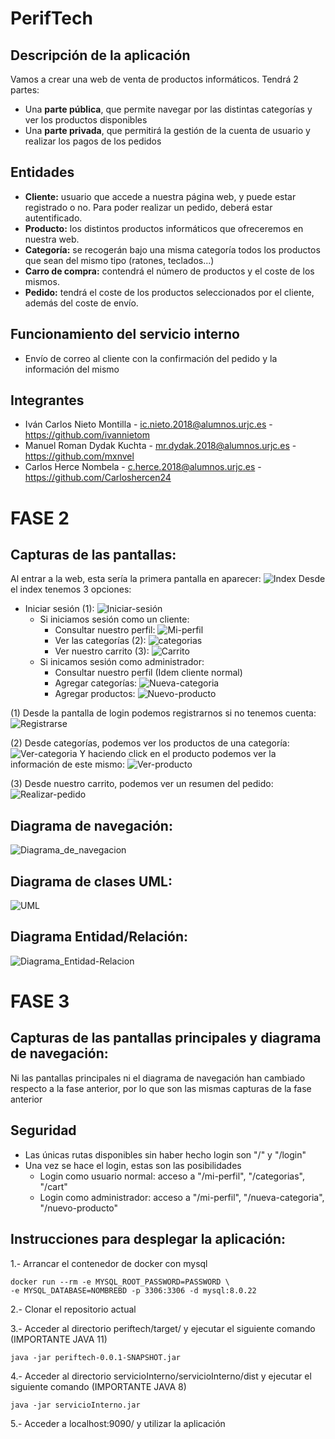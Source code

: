 # PerifTech

## Descripción de la aplicación
Vamos a crear una web de venta de productos informáticos. Tendrá 2 partes:
- Una **parte pública**, que permite navegar por las distintas categorías y ver los productos disponibles
- Una **parte privada**, que permitirá la gestión de la cuenta de usuario y realizar los pagos de los pedidos

## Entidades
- **Cliente:** usuario que accede a nuestra página web, y puede estar registrado o no. Para poder realizar un pedido, deberá estar autentificado.
- **Producto:**  los distintos productos informáticos que ofreceremos en nuestra web.
- **Categoría:**  se recogerán bajo una misma categoría todos los productos que sean del mismo tipo (ratones, teclados...)
- **Carro de compra:**  contendrá el número de productos y el coste de los mismos.
- **Pedido:**  tendrá el coste de los productos seleccionados por el cliente, además del coste de envío.

## Funcionamiento del servicio interno
- Envío de correo al cliente con la confirmación del pedido y la información del mismo


## Integrantes
- Iván Carlos Nieto Montilla - ic.nieto.2018@alumnos.urjc.es - https://github.com/ivannietom
- Manuel Roman Dydak Kuchta - mr.dydak.2018@alumnos.urjc.es - https://github.com/mxnvel
- Carlos Herce Nombela - c.herce.2018@alumnos.urjc.es - https://github.com/Carloshercen24

# FASE 2
## Capturas de las pantallas:
Al entrar a la web, esta sería la primera pantalla en aparecer:
![Index](https://user-images.githubusercontent.com/78872015/110705535-d4f9a300-81f6-11eb-8f66-839831112e4f.PNG)
Desde el index tenemos 3 opciones:
- Iniciar sesión (1):
![Iniciar-sesión](https://user-images.githubusercontent.com/78872015/110705706-0e321300-81f7-11eb-8ee6-44448262dcc8.PNG)
  - Si iniciamos sesión como un cliente:
    - Consultar nuestro perfil:
    ![Mi-perfil](https://user-images.githubusercontent.com/78872015/110706047-8bf61e80-81f7-11eb-832d-cbf1b538f82a.PNG)
    - Ver las categorías (2):
   ![categorias](https://user-images.githubusercontent.com/78872015/110706131-a92aed00-81f7-11eb-93e4-5c4481eab60c.PNG)
    - Ver nuestro carrito (3):
    ![Carrito](https://user-images.githubusercontent.com/78872015/110706181-c1027100-81f7-11eb-8448-fe08cf0c422a.PNG)
  - Si inicamos sesión como administrador:
    - Consultar nuestro perfil (Idem cliente normal)
    - Agregar categorías:
    ![Nueva-categoria](https://user-images.githubusercontent.com/78872015/110706356-032bb280-81f8-11eb-82da-f3faa65b45a3.PNG)
    - Agregar productos:
    ![Nuevo-producto](https://user-images.githubusercontent.com/78872015/110706381-0de64780-81f8-11eb-8324-ff91b08cd5ce.PNG)

(1) Desde la pantalla de login podemos registrarnos si no tenemos cuenta:
![Registrarse](https://user-images.githubusercontent.com/78872015/110707144-2acf4a80-81f9-11eb-8eb4-f5fadc1b90a8.PNG)

(2) Desde categorías, podemos ver los productos de una categoría:
![Ver-categoria](https://user-images.githubusercontent.com/78872015/110706649-7d5c3700-81f8-11eb-9995-d3003204d47e.PNG)
Y haciendo click en el producto podemos ver la información de este mismo:
![Ver-producto](https://user-images.githubusercontent.com/78872015/110706709-97961500-81f8-11eb-97d7-6cb10b1f65c0.PNG)

(3) Desde nuestro carrito, podemos ver un resumen del pedido:
![Realizar-pedido](https://user-images.githubusercontent.com/78872015/110706823-b98f9780-81f8-11eb-851c-550463a5319a.PNG)

## Diagrama de navegación:
![Diagrama_de_navegacion](https://user-images.githubusercontent.com/70818106/110705028-1473bf80-81f6-11eb-9bcb-6129c66a74d8.png)


## Diagrama de clases UML:
![UML](https://user-images.githubusercontent.com/70818106/110702629-138d5e80-81f3-11eb-8e01-aa0bf715b41d.png)

## Diagrama Entidad/Relación:
![Diagrama_Entidad-Relacion](https://user-images.githubusercontent.com/70818106/110702646-18eaa900-81f3-11eb-9963-20dd260f4bf3.png)

# FASE 3

## Capturas de las pantallas principales y diagrama de navegación:
Ni las pantallas principales ni el diagrama de navegación han cambiado respecto a la fase anterior, por lo que son las mismas capturas de la fase anterior

## Seguridad
- Las únicas rutas disponibles sin haber hecho login son "/" y "/login"
- Una vez se hace el login, estas son las posibilidades
	- Login como usuario normal: acceso a "/mi-perfil", "/categorias", "/cart"
	- Login como administrador: acceso a "/mi-perfil", "/nueva-categoria", "/nuevo-producto"
	
## Instrucciones para desplegar la aplicación:

1.- Arrancar el contenedor de docker con mysql 
 
	docker run --rm -e MYSQL_ROOT_PASSWORD=PASSWORD \
	-e MYSQL_DATABASE=NOMBREBD -p 3306:3306 -d mysql:8.0.22
 
2.- Clonar el repositorio actual
 
3.- Acceder al directorio periftech/target/ y ejecutar el siguiente comando (IMPORTANTE JAVA 11)
 
	java -jar periftech-0.0.1-SNAPSHOT.jar 
 
4.- Acceder al directorio servicioInterno/servicioInterno/dist y ejecutar el siguiente comando (IMPORTANTE JAVA 8)
 
	java -jar servicioInterno.jar

5.- Acceder a localhost:9090/ y utilizar la aplicación
